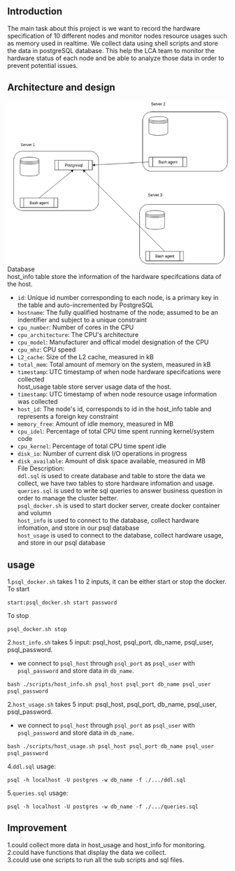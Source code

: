 ## Introduction
The main task about this project is we want to record the hardware specification of 10 different nodes and monitor nodes resource usages such as memory
used in realtime. We collect data using shell scripts and store the data in postgreSQL database. This help the LCA team to monitor the hardware status
of each node and be able to analyze those data in order to prevent potential issues.  
  
## Architecture and design
![my image](./assets/arch.png) 
Database  
host_info table store the information of the hardware specifcations data of the host.  
* `id`: Unique id number corresponding to each node, is a primary key in the table and auto-incremented by PostgreSQL
* `hostname`: The fully qualified hostname of the node; assumed to be an indentifier and subject to a unique constraint
* `cpu_number`: Number of cores in the CPU
* `cpu_architecture`: The CPU's architecture
* `cpu_model`: Manufacturer and offical model designation of the CPU
* `cpu_mhz`: CPU speed
* `L2_cache`: Size of the L2 cache, measured in kB
* `total_mem`: Total amount of memory on the system, measured in kB
* `timestamp`: UTC timestamp of when node hardware specifcations were collected  
host_usage table store server usage data of the host.  
* `timestamp`: UTC timestamp of when node resource usage information was collected
* `host_id`: The node's id, corresponds to id in the host_info table and represents a foreign key constraint
* `memory_free`: Amount of idle memory, measured in MB
* `cpu_idel`: Percentage of total CPU time spent running kernel/system code
* `cpu_kernel`: Percentage of total CPU time spent idle
* `disk_io`: Number of current disk I/O operations in progress
* `disk_available`: Amount of disk space available, measured in MB  
File Description:  
`ddl.sql` is used to create database and table to store the data we collect, we have two tables to store hardware infomation and usage.  
`queries.sql` is used to write sql queries to answer business question in order to manage the cluster better.  
`psql_docker.sh` is used to start docker server, create docker container and volumn  
`host_info` is used to connect to the database, collect hardware infomation, and store in our psql database  
`host_usage` is used to connect to the database, collect hardware usage, and store in our psql database  
  
## usage
1.`psql_docker.sh` takes 1 to 2 inputs, it can be either start or stop the docker.  
To start
```
start:psql_docker.sh start password
```
To stop
```
psql_docker.sh stop
```  

2.`host_info.sh` takes 5 input: psql_host, psql_port, db_name, psql_user, psql_password.  
 * we connect to `psql_host` through `psql_port` as `psql_user` with `psql_password` and store data in `db_name`.  
```
bash ./scripts/host_info.sh psql_host psql_port db_name psql_user psql_password
```  
 
2.`host_usage.sh` takes 5 input: psql_host, psql_port, db_name, psql_user, psql_password.
 * we connect to `psql_host` through `psql_port` as `psql_user` with `psql_password` and store data in `db_name`.  
```
bash ./scripts/host_usage.sh psql_host psql_port db_name psql_user psql_password
```  
 
4.`ddl.sql` usage:  
```
psql -h localhost -U postgres -w db_name -f ./.../ddl.sql
```  

5.`queries.sql` usage:  
```
psql -h localhost -U postgres -w db_name -f ./.../queries.sql
```  
## Improvement  
1.could collect more data in host_usage and host_info for monitoring.  
2.could have functions that display the data we collect.  
3.could use one scripts to run all the sub scripts and sql files.  
